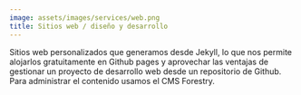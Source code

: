 ```yaml
---
image: assets/images/services/web.png
title: Sitios web / diseño y desarrollo
---
```

Sitios web personalizados que generamos desde Jekyll, lo que nos permite alojarlos gratuitamente en Github pages y aprovechar las ventajas de gestionar un proyecto de desarrollo web desde un repositorio de Github. Para administrar el contenido usamos el CMS Forestry.
